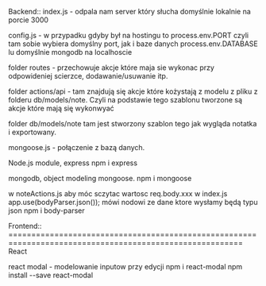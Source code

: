 Backend::
index.js - odpala nam server który słucha domyślnie lokalnie na porcie 3000

config.js - w przypadku gdyby był na hostingu to process.env.PORT czyli tam sobie wybiera domyślny port, jak i baze danych process.env.DATABASE lu domyślnie mongodb na localhoscie

folder routes - przechowuje akcje które maja sie wykonac przy odpowideniej scierzce, dodawanie/usuwanie itp.

folder actions/api - tam znajdują się akcje które kożystają z modelu z pliku z folderu db/models/note. Czyli na podstawie tego szablonu tworzone są akcje które mają się wykonwyać

folder db/models/note tam jest stworzony szablon tego jak wygląda notatka i exportowany.

mongoose.js - połączenie z bazą danych.

Node.js module, express
npm i express

mongodb, object modeling mongoose.
npm i mongoose

w noteActions.js aby móc sczytac wartosc req.body.xxx
w index.js app.use(bodyParser.json()); mówi nodowi ze dane ktore wysłamy będą typu json
npm i body-parser

Frontend:: =========================================================================================================
React

react modal - modelowanie inputow przy edycji
npm i react-modal
npm install --save react-modal
